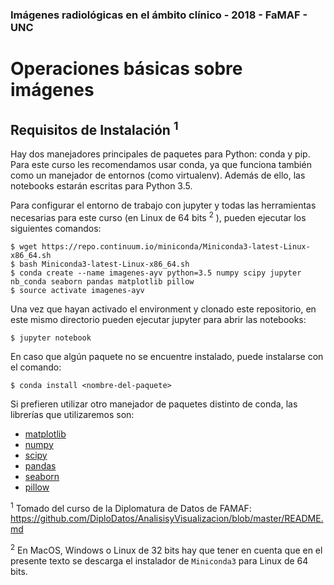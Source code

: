 ### Imágenes radiológicas en el ámbito clínico - 2018 - FaMAF - UNC

# Operaciones básicas sobre imágenes


## Requisitos de Instalación <sup>1</sup>

Hay dos manejadores principales de paquetes para Python: conda y pip. Para este curso les recomendamos usar conda, ya que funciona también como un manejador de entornos (como virtualenv). Además de ello, las notebooks estarán escritas para Python 3.5.

Para configurar el entorno de trabajo con jupyter y todas las herramientas necesarias para este curso (en Linux de 64 bits <sup>2</sup> ), pueden ejecutar los siguientes comandos:

```
$ wget https://repo.continuum.io/miniconda/Miniconda3-latest-Linux-x86_64.sh
$ bash Miniconda3-latest-Linux-x86_64.sh
$ conda create --name imagenes-ayv python=3.5 numpy scipy jupyter nb_conda seaborn pandas matplotlib pillow
$ source activate imagenes-ayv
```

Una vez que hayan activado el environment y clonado este repositorio, en este mismo directorio pueden ejecutar jupyter para abrir las notebooks:

```
$ jupyter notebook
```

En caso que algún paquete no se encuentre instalado, puede instalarse con el comando:

```
$ conda install <nombre-del-paquete>
```

Si prefieren utilizar otro manejador de paquetes distinto de conda, las librerías que utilizaremos son:

* [matplotlib](https://matplotlib.org)
* [numpy](http://www.numpy.org)
* [scipy](https://www.scipy.org/getting-started.html)
* [pandas](https://pandas.pydata.org)
* [seaborn](https://seaborn.pydata.org)
* [pillow](http://pillow.readthedocs.io/en/3.1.x/handbook/tutorial.html)


<!-- ## Datasets

Los datasets con los que estaremos trabajando se encuentran en https://cs.famaf.unc.edu.ar/~mteruel/datasets/diplodatos. Son pequeños, pero si quieren pueden llevarlos previamente descargados. -->


<sup>1</sup> Tomado del curso de la Diplomatura de Datos de FAMAF: https://github.com/DiploDatos/AnalisisyVisualizacion/blob/master/README.md

<sup>2</sup> En MacOS, Windows o Linux de 32 bits hay que tener en cuenta que en el presente texto se descarga el instalador de `Miniconda3` para Linux de 64 bits.
